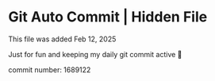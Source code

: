 # Git Auto Commit | Hidden File

This file was added Feb 12, 2025

Just for fun and keeping my daily git commit active 🤪

commit number: 1689122
